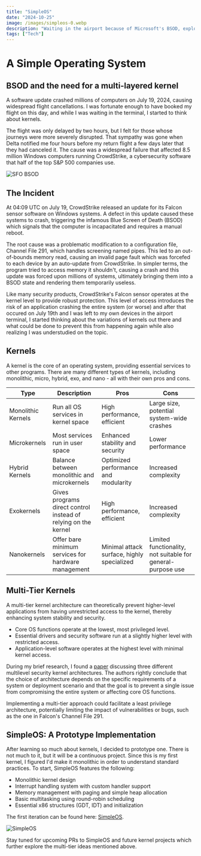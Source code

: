 ```yaml
---
title: "SimpleOS"
date: "2024-10-25"
image: /images/simpleos-0.webp
description: "Waiting in the airport because of Microsoft's BSOD, exploring the idea of multi-tiered kernels."
tags: ["Tech"]
---
```


# A Simple Operating System

## BSOD and the need for a multi-layered kernel

A software update crashed millions of computers on July 19, 2024, causing widespread flight cancellations. I was fortunate enough to have booked my flight on this day, and while I was waiting in the terminal, I started to think about kernels.

The flight was only delayed by two hours, but I felt for those whose journeys were more severely disrupted. That sympathy was gone when Delta notified me four hours before my return flight a few days later that they had canceled it. The cause was a widespread failure that affected 8.5 million Windows computers running CrowdStrike, a cybersecurity software that half of the top S&P 500 companies use.

![SFO BSOD](/images/simpleos-2.webp)

## The Incident

At 04:09 UTC on July 19, CrowdStrike released an update for its Falcon sensor software on Windows systems. A defect in this update caused these systems to crash, triggering the infamous Blue Screen of Death (BSOD) which signals that the computer is incapacitated and requires a manual reboot.

The root cause was a problematic modification to a configuration file, Channel File 291, which handles screening named pipes. This led to an out-of-bounds memory read, causing an invalid page fault which was forcefed to each device by an auto-update from CrowdStrike. In simpler terms, the program tried to access memory it shouldn't, causing a crash and this update was forced upon millions of systems, ultimately bringing them into a BSOD state and rendering them temporarily useless.

Like many security products, CrowdStrike's Falcon sensor operates at the kernel level to provide robust protection. This level of access introduces the risk of an application crashing the entire system (or worse) and after that occured on July 19th and I was left to my own devices in the airport terminal, I started thinking about the variations of kernels out there and what could be done to prevent this from happening again while also realizing I was understudied on the topic.

## Kernels

A kernel is the core of an operating system, providing essential services to other programs. There are many different types of kernels, including monolithic, micro, hybrid, exo, and nano - all with their own pros and cons.

| Type | Description | Pros | Cons |
|------|-------------|------|------|
| Monolithic Kernels | Run all OS services in kernel space | High performance, efficient | Large size, potential system-wide crashes |
| Microkernels | Most services run in user space | Enhanced stability and security | Lower performance |
| Hybrid Kernels | Balance between monolithic and microkernels | Optimized performance and modularity | Increased complexity |
| Exokernels | Gives programs direct control instead of relying on the kernel | High performance, efficient | Increased complexity |
| Nanokernels | Offer bare minimum services for hardware management | Minimal attack surface, highly specialized | Limited functionality, not suitable for general-purpose use |

## Multi-Tier Kernels

A multi-tier kernel architecture can theoretically prevent higher-level applications from having unrestricted access to the kernel, thereby enhancing system stability and security.

- Core OS functions operate at the lowest, most privileged level.
- Essential drivers and security software run at a slightly higher level with restricted access.
- Application-level software operates at the highest level with minimal kernel access.

During my brief research, I found a [paper](https://faculty.nps.edu/irvine/Publications/Publications2006/NPS-CS-06-001_Analysis3KernelArchi.pdf) discussing three different multilevel security kernel architectures. The authors rightly conclude that the choice of architecture depends on the specific requirements of a system or deployment scenario and that the goal is to prevent a single issue from compromising the entire system or affecting core OS functions.

Implementing a multi-tier approach could facilitate a least privilege architecture, potentially limiting the impact of vulnerabilities or bugs, such as the one in Falcon's Channel File 291.

## SimpleOS: A Prototype Implementation

After learning so much about kernels, I decided to prototype one. There is not much to it, but it will be a continuous project. Since this is my first kernel, I figured I'd make it monolithic in order to understand standard practices. To start, SimpleOS features the following:

- Monolithic kernel design
- Interrupt handling system with custom handler support
- Memory management with paging and simple heap allocation
- Basic multitasking using round-robin scheduling
- Essential x86 structures (GDT, IDT) and initialization

The first iteration can be found here: [SimpleOS](https://github.com/zacharyr0th/SimpleOS).

![SimpleOS](/images/simpleos-1.webp)

Stay tuned for upcoming PRs to SimpleOS and future kernel projects which further explore the multi-tier ideas mentioned above.
